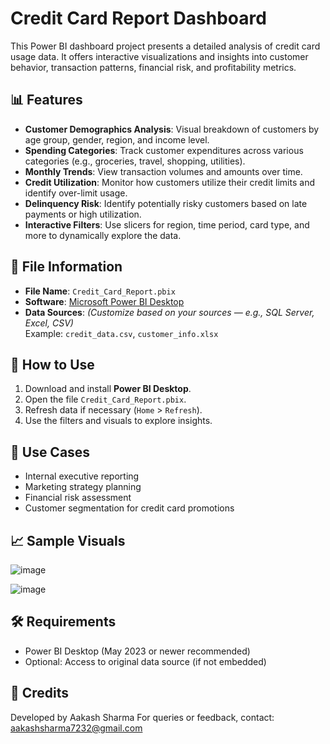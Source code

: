 # Credit Card Report Dashboard

This Power BI dashboard project presents a detailed analysis of credit card usage data. It offers interactive visualizations and insights into customer behavior, transaction patterns, financial risk, and profitability metrics.

## 📊 Features

- **Customer Demographics Analysis**: Visual breakdown of customers by age group, gender, region, and income level.
- **Spending Categories**: Track customer expenditures across various categories (e.g., groceries, travel, shopping, utilities).
- **Monthly Trends**: View transaction volumes and amounts over time.
- **Credit Utilization**: Monitor how customers utilize their credit limits and identify over-limit usage.
- **Delinquency Risk**: Identify potentially risky customers based on late payments or high utilization.
- **Interactive Filters**: Use slicers for region, time period, card type, and more to dynamically explore the data.

## 🧩 File Information

- **File Name**: `Credit_Card_Report.pbix`
- **Software**: [Microsoft Power BI Desktop](https://powerbi.microsoft.com/desktop/)
- **Data Sources**: *(Customize based on your sources — e.g., SQL Server, Excel, CSV)*  
  Example: `credit_data.csv`, `customer_info.xlsx`

## 🚀 How to Use

1. Download and install **Power BI Desktop**.
2. Open the file `Credit_Card_Report.pbix`.
3. Refresh data if necessary (`Home` > `Refresh`).
4. Use the filters and visuals to explore insights.

## 📌 Use Cases

- Internal executive reporting
- Marketing strategy planning
- Financial risk assessment
- Customer segmentation for credit card promotions
## 📈 Sample Visuals

![image](https://github.com/user-attachments/assets/286c1a41-c7c9-4cb0-9908-6d85bab124a9)

![image](https://github.com/user-attachments/assets/5c27f3da-563d-40da-b943-8e4138e36ec9)

## 🛠️ Requirements

- Power BI Desktop (May 2023 or newer recommended)
- Optional: Access to original data source (if not embedded)

## 🤝 Credits

Developed by Aakash Sharma 
For queries or feedback, contact: aakashsharma7232@gmail.com




